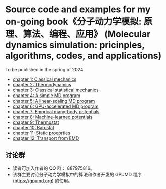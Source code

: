 # Source code and examples for my on-going book《分子动力学模拟: 原理、算法、编程、应用》 (Molecular dynamics simulation: pricinples, algorithms, codes, and applications)

To be published in the spring of 2024.

- [chapter 1: Classical mechanics](chapter-01-classical_mechanics/readme.md)
- [chapter 2: Thermodynamics](chapter-01-thermodynamics/readme.md)
- [chapter 3: Classical statistical mechanics](chapter-01-classical_statistical_mechanics/readme.md)
- [chapter 4: A simple MD program](chapter-04-simple_md/readme.md)
- [chapter 5: A linear-scaling MD program](chapter-05-linear_md/readme.md)
- [chapter 6: GPU-accelerated MD program](chapter-06-gpumd/readme.md)
- [chapter 7: Emprical many-body potentials](chapter-07-empirical_potentials/readme.md)
- [chapter 8: Machine-learned potentials](chapter-08-machine_learned_potentials/readme.md)
- [chapter 9: Thermostat](chapter-09-thermostat/readme.md)
- [chapter 10: Barostat](chapter-10-barostat/readme.md)
- [chapter 11: Static proeprties](chapter-11-static_properties/readme.md)
- [chapter 12: Transport from EMD](chapter-12-transport_EMD/readme.md)

## 讨论群
* 读者可加入作者的 QQ 群： 887975816。
* 该群主要讨论分子动力学模拟中的算法和作者开发的 GPUMD 程序 (https://gpumd.org) 的使用。

